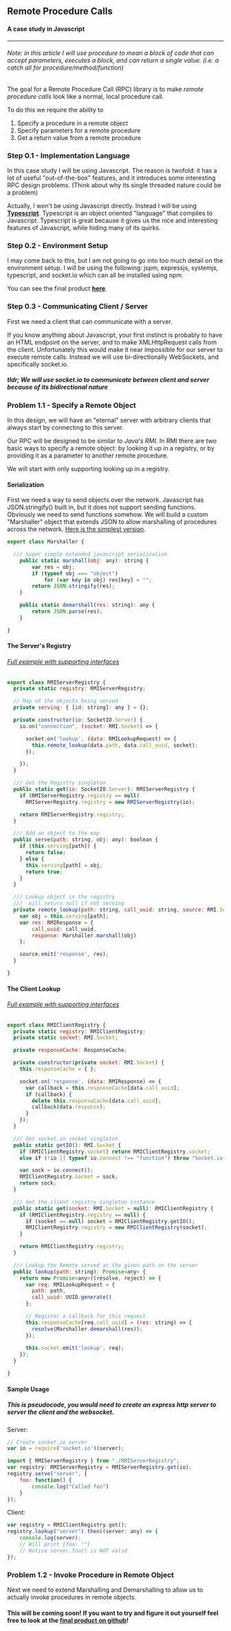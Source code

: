 ## Remote Procedure Calls
#### A case study in Javascript
----
###### Note: in this article I will use *procedure* to mean a block of code that *can* accept parameters, executes a block, and *can* return a single value. (i.e. a catch all for procedure/method/function)

The goal for a Remote Procedure Call (RPC) library is to make *remote procedure calls* look like a normal, local procedure call.

To do this we require the ability to 
1. Specify a procedure in a remote object
2. Specify parameters for a remote procedure
3. Get a return value from a remote procedure

### Step 0.1 - Implementation Language
In this case study I will be using Javascript. The reason is twofold: it has a lot of useful "out-of-the-box" features, and it introduces some interesting RPC design problems. (Think about why its single threaded nature could be a problem)

Actually, I won't be using Javascript directly. Instead I will be using **[Typescript](typescriptlang.org "Typescript")**. Typescript is an object oriented "language" that compiles to Javascript. Typescript is great because it gives us the nice and interesting features of Javascript, while hiding many of its quirks.

### Step 0.2 - Environment Setup
I may come back to this, but I am not going to go into too much detail on the environment setup. I will be using the following: jspm, expressjs, systemjs, typescript, and socket.io which can all be installed using npm.

You can see the final product **[here](https://github.com/JohnEspenhahn/Typescript-RPC)**.

### Step 0.3 - Communicating Client / Server
First we need a client that can communicate with a server. 

If you know anything about Javascript, your first instinct is probably to have an HTML endpoint on the server, and to make XMLHttpRequest calls from the client. Unfortunately this would make it near impossible for our server to execute remote calls. Instead we will use bi-directionally WebSockets, and specifically socket.io.

##### **tldr;** We will use socket.io to communicate between client and server because of its bidirectional nature

### Problem 1.1 - Specify a Remote Object
In this design, we will have an "eternal" server with arbitrary clients that always start by connecting to this server. 

Our RPC will be designed to be similar to *Java's RMI*. In RMI there are two basic ways to specify a remote object: by looking it up in a registry, or by providing it as a parameter to another remote procedure.

We will start with only supporting looking up in a registry. 

#### Serialization
First we need a way to send objects over the network. Javascript has JSON.stringify() built in, but it does not support sending functions. Obviously we need to send functions somehow. We will build a custom "Marshaller" object that extends JSON to allow marshalling of procedures across the network. [Here is the simplest version](https://gist.github.com/JohnEspenhahn/347a18d3ab5ec6f1b004ebe374321b6e).

```javascript
export class Marshaller {

  /// Super simple extended javascript serialization
	public static marshall(obj: any): string {
		var res = obj;
		if (typeof obj === "object")
			for (var key in obj) res[key] = "";
		return JSON.stringify(res);
	}

	public static demarshall(res: string): any {
		return JSON.parse(res);
	}

}
```

#### The Server's Registry
###### [Full example with supporting interfaces](https://gist.github.com/JohnEspenhahn/4325e574b2a0b2fc321a4c42dbb5c34e)
```javascript
export class RMIServerRegistry {
  private static registry: RMIServerRegistry;

  // Map of the objects being served
  private serving: { [id: string]: any } = {};

  private constructor(io: SocketIO.Server) {
    io.on("connection", (socket: RMI.Socket) => {

      socket.on('lookup', (data: RMILookupRequest) => {
        this.remote_lookup(data.path, data.call_uuid, socket);
      });

    });
  }

  /// Get the Registry singleton
  public static get(io: SocketIO.Server): RMIServerRegistry {
    if (RMIServerRegistry.registry == null)
      RMIServerRegistry.registry = new RMIServerRegistry(io);

    return RMIServerRegistry.registry;
  }

  /// Add an object to the map
  public serve(path: string, obj: any): boolean {
    if (this.serving[path]) {
      return false;
    } else {
      this.serving[path] = obj;
      return true;
    }
  }

  /// Lookup object in the registry
  ///  will return null if not serving
  private remote_lookup(path: string, call_uuid: string, source: RMI.Socket): any {
    var obj = this.serving[path];
    var res: RMIResponse = { 
        call_uuid: call_uuid, 
        response: Marshaller.marshall(obj)
    };

    source.emit('response', res);
  }

}
```

#### The Client Lookup

###### [Full example with supporting interfaces](https://gist.github.com/JohnEspenhahn/e08a2f92f81005d9ff04d749d0a5d27a)

```javascript
export class RMIClientRegistry {
  private static registry: RMIClientRegistry;
  private static socket: RMI.Socket;

  private responseCache: ResponseCache;

  private constructor(private socket: RMI.Socket) {
    this.responseCache = { };

    socket.on('response', (data: RMIResponse) => {
      var callback = this.responseCache[data.call_uuid];
      if (callback) {
        delete this.responseCache[data.call_uuid];
        callback(data.response);
      }
    });
  }

  /// Get socket.io socket singleton
  public static getIO(): RMI.Socket {
    if (RMIClientRegistry.socket) return RMIClientRegistry.socket;
    else if (!io || typeof io.connect !== "function") throw "Socket.io not imported!";

    var sock = io.connect();
    RMIClientRegistry.socket = sock;
    return sock;
  }

  /// Get the client registry singleton instance
  public static get(socket: RMI.Socket = null): RMIClientRegistry {
    if (RMIClientRegistry.registry == null) {
      if (socket == null) socket = RMIClientRegistry.getIO();
      RMIClientRegistry.registry = new RMIClientRegistry(socket);
    }

    return RMIClientRegistry.registry;
  }

  /// Lookup the Remote served at the given path on the server
  public lookup(path: string): Promise<any> {
    return new Promise<any>((resolve, reject) => {
      var req: RMILookupRequest = { 
        path: path,
        call_uuid: UUID.generate()
      };

      // Register a callback for this request
      this.responseCache[req.call_uuid] = (res: string) => {
        resolve(Marshaller.demarshall(res));
      });
    
      this.socket.emit('lookup', req);
    });
  }

}
```

#### Sample Usage

##### This is pseudocode, you would need to create an express http server to server the client and the websocket.

Server:
```javascript
// Create socket.io server
var io = require('socket.io')(server);

import { RMIServerRegistry } from "./RMIServerRegistry";
var registry: RMIServerRegistry = RMIServerRegistry.get(io);
registry.serve("server", { 
	foo: function() { 
		console.log("Called foo") 
	} 
});
```

Client:
```javascript
var registry = RMIClientRegistry.get();
registry.lookup("server").then((server: any) => {
	console.log(server);
	// Will print {foo: ""}
	// Notice server.foo() is NOT valid
});
```

### Problem 1.2 - Invoke Procedure in Remote Object

Next we need to extend Marshalling and Demarshalling to allow us to actually invoke procedures in remote objects.

#### This will be coming soon! If you want to try and figure it out yourself feel free to look at the [final product on github](https://github.com/JohnEspenhahn/Typescript-RPC)!